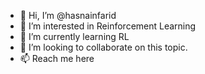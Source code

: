 - 👋 Hi, I’m @hasnainfarid
- 👀 I’m interested in Reinforcement Learning
- 🌱 I’m currently learning RL
- 💞️ I’m looking to collaborate on this topic.
- 📫 Reach me here

<!---
hasnainfarid/hasnainfarid is a ✨ special ✨ repository because its `README.md` (this file) appears on your GitHub profile.
You can click the Preview link to take a look at your changes.
--->
